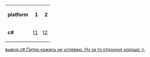 <table style="width:50%">
<tr>
<th>platform</th>
<th><p align="right">1</p></th>
<th><p align="right">2</p></th>
</tr>
<tr>
<td><strong>c#</strong></td>
<td><a href="https://github.com/am1bestofluck/18-10-22_hw/blob/37b6562557e51351cce9f155e71a545d7eeab8cc/task_c-sharp/t1.cs"><p align="right">t1</p></a></td>
<td><a href="https://github.com/am1bestofluck/18-10-22_hw/blob/37b6562557e51351cce9f155e71a545d7eeab8cc/task_c-sharp/t2.cs"><p align="right">t2</p></a></td>
</tr>
</table>

[вывод,c#.Питон кажись не успеваю. Ну за то отдохнул хорошо :).](https://github.com/am1bestofluck/18-10-22_hw/blob/37b6562557e51351cce9f155e71a545d7eeab8cc/task_c-sharp/Program.cs)
